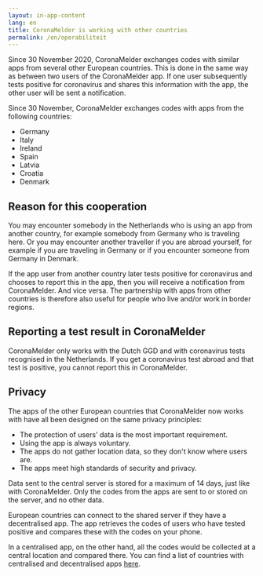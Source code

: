 ```yaml
---
layout: in-app-content
lang: en
title: CoronaMelder is working with other countries
permalink: /en/operabiliteit
---
```

Since 30 November 2020, CoronaMelder exchanges codes with similar apps from several other European countries. This is done in the same way as between two users of the CoronaMelder app. If one user subsequently tests positive for coronavirus and shares this information with the app, the other user will be sent a notification.

Since 30 November, CoronaMelder exchanges codes with apps from the following countries:

- Germany
- Italy
- Ireland
- Spain
- Latvia
- Croatia
- Denmark

## Reason for this cooperation

You may encounter somebody in the Netherlands who is using an app from another country, for example somebody from Germany who is traveling here. Or you may encounter another traveller if you are abroad yourself, for example if you are traveling in Germany or if you encounter someone from Germany in Denmark. 

If the app user from another country later tests positive for coronavirus and chooses to report this in the app, then you will receive a notification from CoronaMelder. And vice versa. The partnership with apps from other countries is therefore also useful for people who live and/or work in border regions.

## Reporting a test result in CoronaMelder

CoronaMelder only works with the Dutch GGD and with coronavirus tests recognised in the Netherlands. If you get a coronavirus test abroad and that test is positive, you cannot report this in CoronaMelder.

## Privacy

The apps of the other European countries that CoronaMelder now works with have all been designed on the same privacy principles:

- The protection of users' data is the most important requirement.
- Using the app is always voluntary.
- The apps do not gather location data, so they don't know where users are.
- The apps meet high standards of security and privacy.

Data sent to the central server is stored for a maximum of 14 days, just like with CoronaMelder. Only the codes from the apps are sent to or stored on the server, and no other data.

European countries can connect to the shared server if they have a decentralised app. The app retrieves the codes of users who have tested positive and compares these with the codes on your phone.

In a centralised app, on the other hand, all the codes would be collected at a central location and compared there. You can find a list of countries with centralised and decentralised apps [here](https://ec.europa.eu/info/live-work-travel-eu/health/coronavirus-response/travel-during-coronavirus-pandemic/how-tracing-and-warning-apps-can-help-during-pandemic_en).
